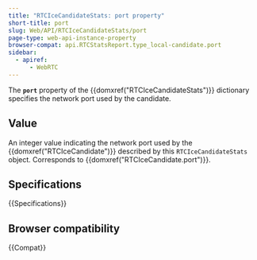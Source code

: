 ```yaml
---
title: "RTCIceCandidateStats: port property"
short-title: port
slug: Web/API/RTCIceCandidateStats/port
page-type: web-api-instance-property
browser-compat: api.RTCStatsReport.type_local-candidate.port
sidebar:
  - apiref:
      - WebRTC
---
```


The **`port`** property of the {{domxref("RTCIceCandidateStats")}} dictionary specifies the network port used by the candidate.

## Value

An integer value indicating the network port used by the {{domxref("RTCIceCandidate")}} described by this `RTCIceCandidateStats` object.
Corresponds to {{domxref("RTCIceCandidate.port")}}.

## Specifications

{{Specifications}}

## Browser compatibility

{{Compat}}
